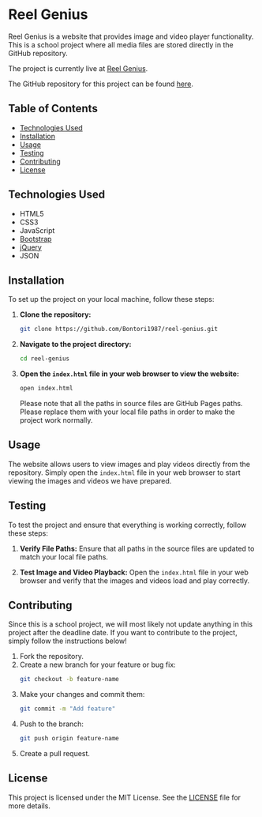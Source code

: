 # Reel Genius

Reel Genius is a website that provides image and video player functionality. This is a school project where all media files are stored directly in the GitHub repository.

The project is currently live at [Reel Genius](https://bontori1987.github.io/reel-genius/).

The GitHub repository for this project can be found [here](https://github.com/Bontori1987/reel-genius/).

## Table of Contents
- [Technologies Used](#technologies-used)
- [Installation](#installation)
- [Usage](#usage)
- [Testing](#testing)
- [Contributing](#contributing)
- [License](#license)

## Technologies Used

- HTML5
- CSS3
- JavaScript
- [Bootstrap](https://getbootstrap.com/)
- [jQuery](https://jquery.com/)
- JSON

## Installation

To set up the project on your local machine, follow these steps:

1. **Clone the repository:**
   ```bash
   git clone https://github.com/Bontori1987/reel-genius.git
   ```
2. **Navigate to the project directory:**
   ```bash
   cd reel-genius
   ```
3. **Open the `index.html` file in your web browser to view the website:**
   ```bash
   open index.html
   ```

   Please note that all the paths in source files are GitHub Pages paths. Please replace them with your local file paths in order to make the project work normally.

## Usage

The website allows users to view images and play videos directly from the repository. Simply open the `index.html` file in your web browser to start viewing the images and videos we have prepared.

## Testing

To test the project and ensure that everything is working correctly, follow these steps:

1. **Verify File Paths:**
   Ensure that all paths in the source files are updated to match your local file paths.

2. **Test Image and Video Playback:**
   Open the `index.html` file in your web browser and verify that the images and videos load and play correctly.

## Contributing

Since this is a school project, we will most likely not update anything in this project after the deadline date. If you want to contribute to the project, simply follow the instructions below!

1. Fork the repository.
2. Create a new branch for your feature or bug fix:
   ```bash
   git checkout -b feature-name
   ```
3. Make your changes and commit them:
   ```bash
   git commit -m "Add feature"
   ```
4. Push to the branch:
   ```bash
   git push origin feature-name
   ```
5. Create a pull request.

## License

This project is licensed under the MIT License. See the [LICENSE](LICENSE) file for more details.
